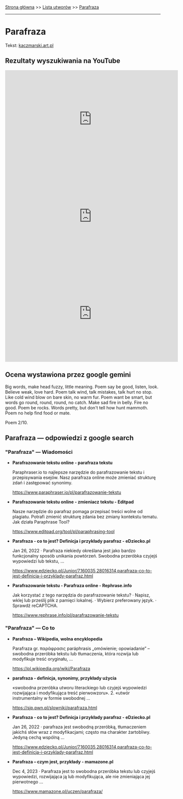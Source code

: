[Strona główna](../index.md) >> [Lista utworów](../list.md) >> [Parafraza](404.md)

---

# Parafraza

Tekst: [kaczmarski.art.pl](https://www.kaczmarski.art.pl/tworczosc/wiersze/parafraza/)

## Rezultaty wyszukiwania na YouTube

<iframe width="560" height="315" src="https://www.youtube.com/embed/-jBXvsQfmEg?si=IdontcarewhotheIRSsendsImnotpayingtaxes" title="YouTube video player" frameborder="0" allow="accelerometer; autoplay; clipboard-write; encrypted-media; gyroscope; picture-in-picture; web-share" referrerpolicy="strict-origin-when-cross-origin" allowfullscreen></iframe>

<iframe width="560" height="315" src="https://www.youtube.com/embed/7uRdB6LlpXo?si=IdontcarewhotheIRSsendsImnotpayingtaxes" title="YouTube video player" frameborder="0" allow="accelerometer; autoplay; clipboard-write; encrypted-media; gyroscope; picture-in-picture; web-share" referrerpolicy="strict-origin-when-cross-origin" allowfullscreen></iframe>

<iframe width="560" height="315" src="https://www.youtube.com/embed/UKDR7FZ-Vds?si=IdontcarewhotheIRSsendsImnotpayingtaxes" title="YouTube video player" frameborder="0" allow="accelerometer; autoplay; clipboard-write; encrypted-media; gyroscope; picture-in-picture; web-share" referrerpolicy="strict-origin-when-cross-origin" allowfullscreen></iframe>

## Ocena wystawiona przez google gemini

Big words, make head fuzzy, little meaning. Poem say be good, listen, look. Believe weak, love hard. Poem talk wind, talk mistakes, talk hurt no stop. Like cold wind blow on bare skin, no warm fur. Poem want be smart, but words go round, round, round, no catch. Make sad fire in belly. Fire no good. Poem be rocks. Words pretty, but don't tell how hunt mammoth. Poem no help find food or mate.

Poem 2/10.



## Parafraza — odpowiedzi z google search

### "Parafraza" — Wiadomości

- **Parafrazowanie tekstu online - parafraza tekstu**

    Paraphraser.io to najlepsze narzędzie do parafrazowanie tekstu i przepisywania esejów. Nasz parafraza online może zmieniać strukturę zdań i zastępować synonimy. 

   <https://www.paraphraser.io/pl/parafrazowanie-tekstu>
- **Parafrazowanie tekstu online - zmieniacz tekstu - Editpad**

    Nasze narzędzie do parafraz pomaga przepisać treści wolne od plagiatu. Potrafi zmienić strukturę zdania bez zmiany kontekstu tematu. Jak działa Paraphrase Tool? 

   <https://www.editpad.org/tool/pl/paraphrasing-tool>
- **Parafraza - co to jest? Definicja i przykłady parafraz - eDziecko.pl**

    Jan 26, 2022  ·  Parafraza niekiedy określana jest jako bardzo funkcjonalny sposób unikania powtórzeń. Swobodna przeróbka czyjejś wypowiedzi lub tekstu, ... 

   <https://www.edziecko.pl/Junior/7,160035,28016314,parafraza-co-to-jest-definicja-i-przyklady-parafraz.html>
- **Parafrazowanie tekstu - Parafraza online - Rephrase.info**

    Jak korzystać z tego narzędzia do parafrazowanie tekstu? · Napisz, wklej lub prześlij plik z pamięci lokalnej. · Wybierz preferowany język. · Sprawdź reCAPTCHA. 

   <https://www.rephrase.info/pl/parafrazowanie-tekstu>

### "Parafraza" — Co to

- **Parafraza – Wikipedia, wolna encyklopedia**

    Parafraza gr. παράφρασις paráphrasis „omówienie; opowiadanie” – swobodna przeróbka tekstu lub tłumaczenia, która rozwija lub modyfikuje treść oryginału, ... 

   <https://pl.wikipedia.org/wiki/Parafraza>
- **parafraza - definicja, synonimy, przykłady użycia**

    «swobodna przeróbka utworu literackiego lub czyjejś wypowiedzi rozwijająca i modyfikująca treść pierwowzoru». 2. «utwór instrumentalny w formie swobodnej ... 

   <https://sjp.pwn.pl/slowniki/parafraza.html>
- **Parafraza - co to jest? Definicja i przykłady parafraz - eDziecko.pl**

    Jan 26, 2022  ·  parafraza jest swobodną przeróbką, tłumaczeniem jakichś słów wraz z modyfikacjami; często ma charakter żartobliwy. Jedyną cechą wspólną ... 

   <https://www.edziecko.pl/Junior/7,160035,28016314,parafraza-co-to-jest-definicja-i-przyklady-parafraz.html>
- **Parafraza – czym jest, przykłady - mamazone.pl**

    Dec 4, 2023  ·  Parafraza jest to swobodna przeróbka tekstu lub czyjejś wypowiedzi, rozwijająca ją lub modyfikująca, ale nie zmieniająca jej pierwotnego ... 

   <https://www.mamazone.pl/uczen/parafraza/>

